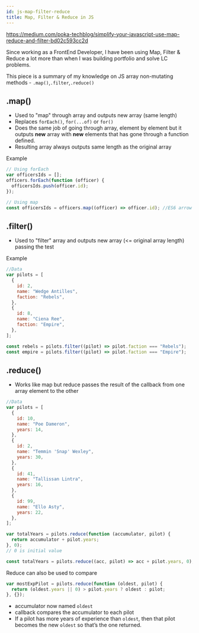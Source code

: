 ```yaml
---
id: js-map-filter-reduce
title: Map, Filter & Reduce in JS
---
```


https://medium.com/poka-techblog/simplify-your-javascript-use-map-reduce-and-filter-bd02c593cc2d

Since working as a FrontEnd Developer, I have been using Map, Filter & Reduce a lot more than when I was building portfolio and solve LC problems.

This piece is a summary of my knowledge on JS array non-mutating methods - `.map()`,`.filter`,`.reduce()`

## .map()

- Used to "map" through array and outputs new array (same length)
- Replaces `forEach()`, `for(...of)` or `for()`
- Does the same job of going through array, element by element but it outputs **new** array with **new** elements that has gone through a function defined.
- Resulting array always outputs same length as the original array

Example

```js
// Using forEach
var officersIds = [];
officers.forEach(function (officer) {
  officersIds.push(officer.id);
});

// Using map
const officersIds = officers.map((officer) => officer.id); //ES6 arrow fxn
```

## .filter()

- Used to "filter" array and outputs new array (<= original array length) passing the test

Example

```js
//Data
var pilots = [
  {
    id: 2,
    name: "Wedge Antilles",
    faction: "Rebels",
  },
  {
    id: 8,
    name: "Ciena Ree",
    faction: "Empire",
  },
];

const rebels = pilots.filter((pilot) => pilot.faction === "Rebels");
const empire = pilots.filter((pilot) => pilot.faction === "Empire");
```

## .reduce()

- Works like map but reduce passes the result of the callback from one array element to the other

```js
//Data
var pilots = [
  {
    id: 10,
    name: "Poe Dameron",
    years: 14,
  },
  {
    id: 2,
    name: "Temmin 'Snap' Wexley",
    years: 30,
  },
  {
    id: 41,
    name: "Tallissan Lintra",
    years: 16,
  },
  {
    id: 99,
    name: "Ello Asty",
    years: 22,
  },
];

var totalYears = pilots.reduce(function (accumulator, pilot) {
  return accumulator + pilot.years;
}, 0);
// 0 is initial value

const totalYears = pilots.reduce((acc, pilot) => acc + pilot.years, 0);
```

Reduce can also be used to compare

```js
var mostExpPilot = pilots.reduce(function (oldest, pilot) {
  return (oldest.years || 0) > pilot.years ? oldest : pilot;
}, {});
```

- accumulator now named `oldest`
- callback compares the accumulator to each pilot
- If a pilot has more years of experience than `oldest`, then that pilot becomes the new `oldest` so that’s the one returned.
